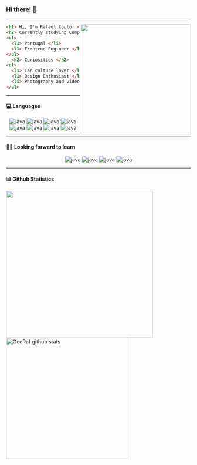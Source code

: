 ### Hi there! 🌝

---

  <img align="right" width="300"                src="https://camo.githubusercontent.com/8bf6f6d78abc81fcf9c49f10649423e73ea44bc248e83aaae8759d401c829a84/68747470733a2f2f70687973696373677572756b756c2e66696c65732e776f726470726573732e636f6d2f323031392f30322f6368617261637465722d312e676966"/>

```html
<h1> Hi, I'm Rafael Couto! </h1>
<h2> Currently studying Computer Science </h2>
<ul>
  <l1> Portugal </li>
  <l1> Frontend Engineer </li>
</ul>
  <h2> Curiosities </h2>
<ul>
  <l1> Car culture lover </li>
  <l1> Design Enthusiast </li>
  <li> Photography and videography freelancer </li>
</ul>
```

---

#### 💻 Languages
<p align="center">
     <img src="https://img.shields.io/badge/HTML-239120?style=for-the-badge&logo=html5&logoColor=white" alt="java"/>
     <img src="https://img.shields.io/badge/CSS-239120?&style=for-the-badge&logo=css3&logoColor=white" alt="java"/>
     <img src="https://img.shields.io/badge/Sass-CC6699?style=for-the-badge&logo=sass&logoColor=white" alt="java"/>
     <img src="https://img.shields.io/badge/C-00599C?style=for-the-badge&logo=c&logoColor=white" alt="java"/>
     <img src="https://img.shields.io/badge/C%2B%2B-00599C?style=for-the-badge&logo=c%2B%2B&logoColor=white" alt="java"/>
     <img src="https://img.shields.io/badge/Java-ED8B00?style=for-the-badge&logo=java&logoColor=white" alt="java"/>
     <img src="https://img.shields.io/badge/Kotlin-0095D5?&style=for-the-badge&logo=kotlin&logoColor=white" alt="java"/>
     <img src="https://img.shields.io/badge/Flutter-02569B?style=for-the-badge&logo=flutter&logoColor=white" alt="java"/>
 </p>

---

#### 🕵️‍♂️ Looking forward to learn
<p align="center">
     <img src="https://img.shields.io/badge/React-20232A?style=for-the-badge&logo=react&logoColor=61DAFB" alt="java"/>
     <img src="https://img.shields.io/badge/JavaScript-F7DF1E?style=for-the-badge&logo=javascript&logoColor=black" alt="java"/>
     <img src="https://img.shields.io/badge/Angular-DD0031?style=for-the-badge&logo=angular&logoColor=white" alt="java"/>
     <img src="https://img.shields.io/badge/Vue.js-35495E?style=for-the-badge&logo=vue.js&logoColor=4FC08D" alt="java"/>
 </p>

---

#### 📊 Github Statistics

<a href="https://github.com/GecRaf">
  <img align="center" src="https://github-readme-stats.vercel.app/api?username=GecRaf&theme=merko" width="400"/>
</a>

<a href="https://github.com/GecRaf">
 <img align="center" src="https://github-readme-stats.vercel.app/api/top-langs/?username=GecRaf&hide=html&layout=compact&theme=merko" alt="GecRaf github stats" width="330"/>
</a>


